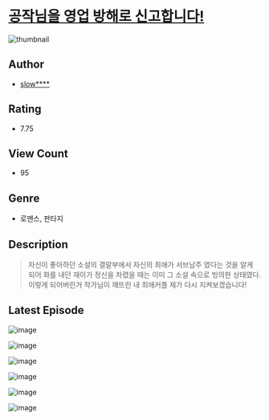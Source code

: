# [공작님을 영업 방해로 신고합니다!](https://comic.naver.com/challenge/list?titleId=811418)
![thumbnail](https://image-comic.pstatic.net/user_contents_data/challenge_comic/2023/05/25/upload_7220730596315968821_480x623.jpeg)

## Author
- [slow****](https://comic.naver.com/artistTitle?id=367319)

## Rating
- 7.75

## View Count
- 95

## Genre
- 로맨스, 판타지

## Description
> 자신이 좋아하던 소설의 결말부에서 자신의 최애가 서브남주 였다는 것을 알게 되어 화를 내던 재이가 정신을 차렸을 때는 이미 그 소설 속으로 빙의한 상태였다. 이렇게 되어버린거 작가님이 깨뜨린 내 최애커플 제가 다시 지켜보겠습니다!


## Latest Episode
![image](https://image-comic.pstatic.net/user_contents_data/challenge_comic/2023/05/25/367319/upload_4050254714797895779.jpeg)

![image](https://image-comic.pstatic.net/user_contents_data/challenge_comic/2023/05/25/367319/upload_3907265413774718772.jpeg)

![image](https://image-comic.pstatic.net/user_contents_data/challenge_comic/2023/05/25/367319/upload_4121129440550203447.jpeg)

![image](https://image-comic.pstatic.net/user_contents_data/challenge_comic/2023/05/25/367319/upload_3762812710746678070.jpeg)

![image](https://image-comic.pstatic.net/user_contents_data/challenge_comic/2023/05/25/367319/upload_3691090661012156467.jpeg)

![image](https://image-comic.pstatic.net/user_contents_data/challenge_comic/2023/05/25/367319/upload_7292793867444838966.jpeg)
